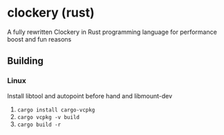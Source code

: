 # clockery (rust)
A fully rewritten Clockery in Rust programming language for performance boost and fun reasons

## Building
### Linux
Install libtool and autopoint before hand and libmount-dev
1. `cargo install cargo-vcpkg`
2. `cargo vcpkg -v build`
3. `cargo build -r`
